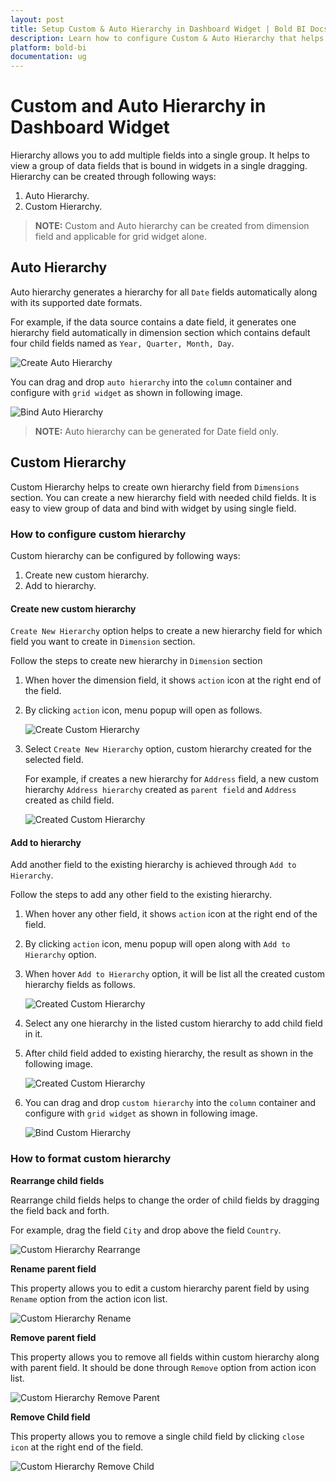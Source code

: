 ```yaml
---
layout: post
title: Setup Custom & Auto Hierarchy in Dashboard Widget | Bold BI Docs
description: Learn how to configure Custom & Auto Hierarchy that helps add multiple column fields into a single field for the user's visual needs using the Bold BI application.
platform: bold-bi
documentation: ug
---
```


# Custom and Auto Hierarchy in Dashboard Widget

Hierarchy allows you to add multiple fields into a single group. It helps to view a group of data fields that is bound in widgets in a single dragging. Hierarchy can be created through following ways:

1. Auto Hierarchy.
2. Custom Hierarchy.

> **NOTE:**  Custom and Auto hierarchy can be created from dimension field and applicable for grid widget alone.

## Auto Hierarchy

Auto hierarchy generates a hierarchy for all `Date` fields automatically along with its supported date formats.

For example, if the data source contains a date field, it generates one hierarchy field automatically in dimension section which contains default four child fields named as `Year, Quarter, Month, Day`.

![Create Auto Hierarchy](/static/assets/embedded/visualizing-data/working-with-widgets/images/auto-hierarchy.png#max-width=55%)

You can drag and drop `auto hierarchy` into the `column` container and configure with `grid widget` as shown in following image.

![Bind Auto Hierarchy](/static/assets/embedded/visualizing-data/working-with-widgets/images/bind-auto-hierarchy.png#max-width=95%)

> **NOTE:**  Auto hierarchy can be generated for Date field only.

## Custom Hierarchy

Custom Hierarchy helps to create own hierarchy field from `Dimensions` section. You can create a new hierarchy field with needed child fields. It is easy to view group of data and bind with widget by using single field.

### How to configure custom hierarchy

Custom hierarchy can be configured by following ways:
1. Create new custom hierarchy.
2. Add to hierarchy.

#### Create new custom hierarchy

`Create New Hierarchy` option helps to create a new hierarchy field for which field you want to create in `Dimension` section.

Follow the steps to create new hierarchy in `Dimension` section

1. When hover the dimension field, it shows `action` icon at the right end of the field.
2. By clicking `action` icon, menu popup will open as follows.

    ![Create Custom Hierarchy](/static/assets/embedded/visualizing-data/working-with-widgets/images/create-custom-hierarchy.png#max-width=55%)

3. Select `Create New Hierarchy` option, custom hierarchy created for the selected field.

    For example, if creates a new hierarchy for `Address` field, a new custom hierarchy `Address hierarchy` created as `parent field` and `Address` created as child field.

    ![Created Custom Hierarchy](/static/assets/embedded/visualizing-data/working-with-widgets/images/created-custom-hierarchy.png#max-width=55%)

#### Add to hierarchy

Add another field to the existing hierarchy is achieved through `Add to Hierarchy`.

Follow the steps to add any other field to the existing hierarchy.

1. When hover any other field, it shows `action` icon at the right end of the field.
2. By clicking `action` icon, menu popup will open along with `Add to Hierarchy` option.
3. When hover `Add to Hierarchy` option, it will be list all the created custom hierarchy fields as follows.

    ![Created Custom Hierarchy](/static/assets/embedded/visualizing-data/working-with-widgets/images/add-custom-hierarchy.png#max-width=55%)

4. Select any one hierarchy in the listed custom hierarchy to add child field in it.
5. After child field added to existing hierarchy, the result as shown in the following image.

    ![Created Custom Hierarchy](/static/assets/embedded/visualizing-data/working-with-widgets/images/Created-add-custom-hierarchy.png#max-width=55%)

6. You can drag and drop `custom hierarchy` into the `column` container and configure with `grid widget` as shown in following image.

    ![Bind Custom Hierarchy](/static/assets/embedded/visualizing-data/working-with-widgets/images/bind-custom-hierarchy.png#max-width=95%)

### How to format custom hierarchy

**Rearrange child fields**

Rearrange child fields helps to change the order of child fields by dragging the field back and forth.

For example, drag the field `City` and drop above the field `Country`.

![Custom Hierarchy Rearrange](/static/assets/embedded/visualizing-data/working-with-widgets/images/custom-hierarchy-rearrange.png#max-width=55%)

**Rename parent field**

This property allows you to edit a custom hierarchy parent field by using `Rename` option from the action icon list.

![Custom Hierarchy Rename](/static/assets/embedded/visualizing-data/working-with-widgets/images/rename-custom-hierarchy.png#max-width=55%)

**Remove parent field**

This property allows you to remove all fields within custom hierarchy along with parent field. It should be done through `Remove` option from action icon list.

![Custom Hierarchy Remove Parent](/static/assets/embedded/visualizing-data/working-with-widgets/images/remove-custom-hierarchy-parent.png#max-width=55%)

**Remove Child field**

This property allows you to remove a single child field by clicking `close icon` at the right end of the field.

![Custom Hierarchy Remove Child](/static/assets/embedded/visualizing-data/working-with-widgets/images/remove-custom-hierarchy-child.png#max-width=55%)
